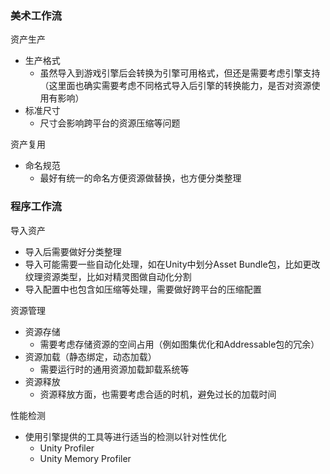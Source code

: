 ### 美术工作流
资产生产
- 生产格式
  - 虽然导入到游戏引擎后会转换为引擎可用格式，但还是需要考虑引擎支持（这里面也确实需要考虑不同格式导入后引擎的转换能力，是否对资源使用有影响）
- 标准尺寸
  - 尺寸会影响跨平台的资源压缩等问题

资产复用
- 命名规范
  - 最好有统一的命名方便资源做替换，也方便分类整理

### 程序工作流
导入资产
- 导入后需要做好分类整理
- 导入可能需要一些自动化处理，如在Unity中划分Asset Bundle包，比如更改纹理资源类型，比如对精灵图做自动化分割
- 导入配置中也包含如压缩等处理，需要做好跨平台的压缩配置

资源管理
- 资源存储
  - 需要考虑存储资源的空间占用（例如图集优化和Addressable包的冗余）
- 资源加载（静态绑定，动态加载）
  - 需要运行时的通用资源加载卸载系统等
- 资源释放
  - 资源释放方面，也需要考虑合适的时机，避免过长的加载时间

性能检测
- 使用引擎提供的工具等进行适当的检测以针对性优化
  - Unity Profiler
  - Unity Memory Profiler
